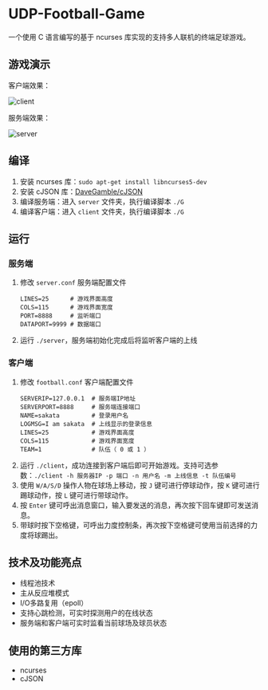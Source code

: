# UDP-Football-Game

一个使用 C 语言编写的基于 ncurses 库实现的支持多人联机的终端足球游戏。

## 游戏演示

客户端效果：

![client](https://i.loli.net/2021/08/17/HRhOLKpu7EXtICG.png)

服务端效果：

![server](https://i.loli.net/2021/08/17/Hov8OQR1ILJZX6b.png)

## 编译

1. 安装 ncurses 库：`sudo apt-get install libncurses5-dev`
2. 安装 cJSON 库：[DaveGamble/cJSON](https://github.com/DaveGamble/cJSON#building)
3. 编译服务端：进入 `server` 文件夹，执行编译脚本 `./G`
4. 编译客户端：进入 `client` 文件夹，执行编译脚本 `./G`

## 运行

### 服务端

1. 修改 `server.conf` 服务端配置文件
   ```
   LINES=25      # 游戏界面高度
   COLS=115      # 游戏界面宽度
   PORT=8888     # 监听端口
   DATAPORT=9999 # 数据端口
   ```
2. 运行 `./server`，服务端初始化完成后将监听客户端的上线

### 客户端

1. 修改 `football.conf` 客户端配置文件
   ```
   SERVERIP=127.0.0.1  # 服务端IP地址
   SERVERPORT=8888     # 服务端连接端口
   NAME=sakata         # 登录用户名
   LOGMSG=I am sakata  # 上线显示的登录信息
   LINES=25            # 游戏界面高度
   COLS=115            # 游戏界面宽度
   TEAM=1              # 队伍（ 0 或 1 ）
   ```
2. 运行 `./client`，成功连接到客户端后即可开始游戏。支持可选参数：`./client -h 服务器IP -p 端口 -n 用户名 -m 上线信息 -t 队伍编号`
3. 使用 `W/A/S/D` 操作人物在球场上移动，按 `J` 键可进行停球动作，按 `K` 键可进行踢球动作，按 `L` 键可进行带球动作。
4. 按 `Enter` 键可呼出消息窗口，输入要发送的消息，再次按下回车键即可发送消息。
5. 带球时按下空格键，可呼出力度控制条，再次按下空格键可使用当前选择的力度将球踢出。

## 技术及功能亮点
 - 线程池技术
 - 主从反应堆模式
 - I/O多路复用（epoll）
 - 支持心跳检测，可实时探测用户的在线状态
 - 服务端和客户端可实时监看当前球场及球员状态

## 使用的第三方库
 - ncurses
 - cJSON
